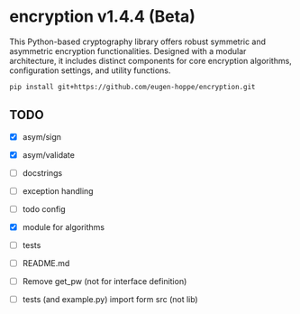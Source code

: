 # encryption v1.4.4 (Beta)

This Python-based cryptography library offers robust symmetric and asymmetric encryption functionalities. 
Designed with a modular architecture, it includes distinct components for core encryption algorithms, configuration settings, and utility functions.

```bash
pip install git+https://github.com/eugen-hoppe/encryption.git
```


## TODO
- [x] asym/sign
- [x] asym/validate
- [ ] docstrings
- [ ] exception handling
- [ ] todo config
- [x] module for algorithms
- [ ] tests
- [ ] README.md
- [ ] Remove get_pw (not for interface definition)
- [ ] tests (and example.py) import form src (not lib)

